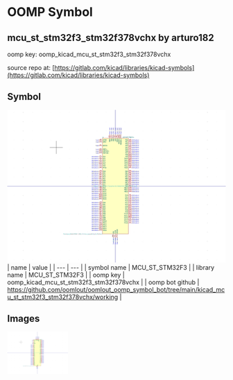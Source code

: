 # OOMP Symbol  
## mcu_st_stm32f3_stm32f378vchx  by arturo182  
  
oomp key: oomp_kicad_mcu_st_stm32f3_stm32f378vchx  
  
source repo at: [https://gitlab.com/kicad/libraries/kicad-symbols](https://gitlab.com/kicad/libraries/kicad-symbols)  
## Symbol  
  
[![working.png](working_600.png)](working.png)  
| name | value | 
| --- | --- | 
| symbol name | MCU_ST_STM32F3 | 
| library name | MCU_ST_STM32F3 | 
| oomp key | oomp_kicad_mcu_st_stm32f3_stm32f378vchx | 
| oomp bot github | https://github.com/oomlout/oomlout_oomp_symbol_bot/tree/main/kicad_mcu_st_stm32f3_stm32f378vchx/working | 
## Images  
  
[![working.png](working_140.png)](working.png)  
